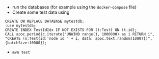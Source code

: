
- run the databases (for example using the `docker-compose` file)
- Create some test data using

```
CREATE OR REPLACE DATABASE mytestdb;
:use mytestdb;
CREATE INDEX TestIdIdx IF NOT EXISTS FOR (t:Test) ON (t.id);
CALL apoc.periodic.iterate("UNWIND range(1, 1000000) as i RETURN i", 
"CREATE (n:Test{id:'node id ' + i, data: apoc.text.random(1000)})", {batchSize:10000});
```

- `mvn test`